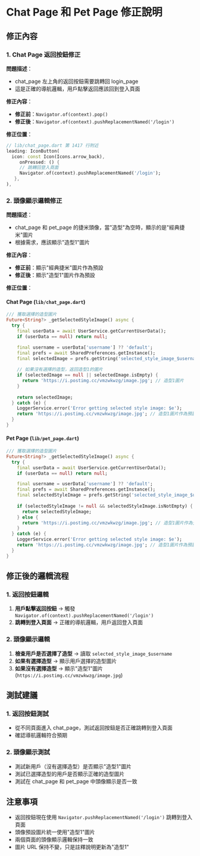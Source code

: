 # Chat Page 和 Pet Page 修正說明

## 修正內容

### 1. Chat Page 返回按鈕修正

**問題描述**：
- chat_page 左上角的返回按鈕需要跳轉回 login_page
- 這是正確的導航邏輯，用戶點擊返回應該回到登入頁面

**修正內容**：
- **修正前**：`Navigator.of(context).pop()`
- **修正後**：`Navigator.of(context).pushReplacementNamed('/login')`

**修正位置**：
```dart
// lib/chat_page.dart 第 1417 行附近
leading: IconButton(
  icon: const Icon(Icons.arrow_back),
     onPressed: () {
     // 跳轉回登入頁面
     Navigator.of(context).pushReplacementNamed('/login');
   },
),
```

### 2. 頭像顯示邏輯修正

**問題描述**：
- chat_page 和 pet_page 的捷米頭像，當"造型"為空時，顯示的是"經典捷米"圖片
- 根據需求，應該顯示"造型1"圖片

**修正內容**：
- **修正前**：顯示"經典捷米"圖片作為預設
- **修正後**：顯示"造型1"圖片作為預設

**修正位置**：

#### Chat Page (`lib/chat_page.dart`)
```dart
/// 獲取選擇的造型圖片
Future<String?> _getSelectedStyleImage() async {
  try {
    final userData = await UserService.getCurrentUserData();
    if (userData == null) return null;

    final username = userData['username'] ?? 'default';
    final prefs = await SharedPreferences.getInstance();
    final selectedImage = prefs.getString('selected_style_image_$username');
    
    // 如果沒有選擇的造型，返回造型1的圖片
    if (selectedImage == null || selectedImage.isEmpty) {
      return 'https://i.postimg.cc/vmzwkwzg/image.jpg'; // 造型1圖片
    }
    
    return selectedImage;
  } catch (e) {
    LoggerService.error('Error getting selected style image: $e');
    return 'https://i.postimg.cc/vmzwkwzg/image.jpg'; // 造型1圖片作為預設
  }
}
```

#### Pet Page (`lib/pet_page.dart`)
```dart
/// 獲取選擇的造型圖片
Future<String?> _getSelectedStyleImage() async {
  try {
    final userData = await UserService.getCurrentUserData();
    if (userData == null) return null;

    final username = userData['username'] ?? 'default';
    final prefs = await SharedPreferences.getInstance();
    final selectedStyleImage = prefs.getString('selected_style_image_$username');
    
    if (selectedStyleImage != null && selectedStyleImage.isNotEmpty) {
      return selectedStyleImage;
    } else {
      return 'https://i.postimg.cc/vmzwkwzg/image.jpg'; // 造型1圖片作為預設
    }
  } catch (e) {
    LoggerService.error('Error getting selected style image: $e');
    return 'https://i.postimg.cc/vmzwkwzg/image.jpg'; // 造型1圖片作為預設
  }
}
```

## 修正後的邏輯流程

### 1. 返回按鈕邏輯
1. **用戶點擊返回按鈕** → 觸發 `Navigator.of(context).pushReplacementNamed('/login')`
2. **跳轉到登入頁面** → 正確的導航邏輯，用戶返回登入頁面

### 2. 頭像顯示邏輯
1. **檢查用戶是否選擇了造型** → 讀取 `selected_style_image_$username`
2. **如果有選擇造型** → 顯示用戶選擇的造型圖片
3. **如果沒有選擇造型** → 顯示"造型1"圖片 (`https://i.postimg.cc/vmzwkwzg/image.jpg`)

## 測試建議

### 1. 返回按鈕測試
- 從不同頁面進入 chat_page，測試返回按鈕是否正確跳轉到登入頁面
- 確認導航邏輯符合預期

### 2. 頭像顯示測試
- 測試新用戶（沒有選擇造型）是否顯示"造型1"圖片
- 測試已選擇造型的用戶是否顯示正確的造型圖片
- 測試在 chat_page 和 pet_page 中頭像顯示是否一致

## 注意事項

- 返回按鈕現在使用 `Navigator.pushReplacementNamed('/login')` 跳轉到登入頁面
- 頭像預設圖片統一使用"造型1"圖片
- 兩個頁面的頭像顯示邏輯保持一致
- 圖片 URL 保持不變，只是註釋說明更新為"造型1"
